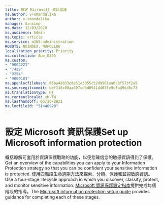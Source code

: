 ```yaml
---
title: 設定 Microsoft 資訊保護
ms.author: v-smandalika
author: v-smandalika
manager: dansimp
ms.date: 12/03/2020
ms.audience: Admin
ms.topic: article
ms.service: o365-administration
ROBOTS: NOINDEX, NOFOLLOW
localization_priority: Priority
ms.collection: Adm_O365
ms.custom:
- "9004221"
- "7429"
- "9254"
- "9000181"
ms.openlocfilehash: 05ba48033cde51e3055c52d9501ea0a3f573f2a5
ms.sourcegitcommit: bef118c00aa397cd6d8941d403fe9cfa49dd8c73
ms.translationtype: HT
ms.contentlocale: zh-TW
ms.lasthandoff: 03/30/2021
ms.locfileid: "51440920"
---
```

# <a name="set-up-microsoft-information-protection"></a><span data-ttu-id="22a7a-102">設定 Microsoft 資訊保護</span><span class="sxs-lookup"><span data-stu-id="22a7a-102">Set up Microsoft information protection</span></span>

<span data-ttu-id="22a7a-103">概括瞭解可套用於資訊保護戰略的功能，以便您確信您的敏感資訊得到了保護。</span><span class="sxs-lookup"><span data-stu-id="22a7a-103">Get an overview of the capabilities you can apply to your Information Protection strategy so that you can be confident your sensitive information is protected.</span></span> <span data-ttu-id="22a7a-104">使用四階段生命週期方法來探索、分類、保護和監視敏感資訊。</span><span class="sxs-lookup"><span data-stu-id="22a7a-104">Use a four-stage lifecycle approach in which you discover, classify, protect, and monitor sensitive information.</span></span> <span data-ttu-id="22a7a-105">[Microsoft 資訊保護設定指南](https://go.microsoft.com/fwlink/?linkid=2146619)提供完成每個階段的指導。</span><span class="sxs-lookup"><span data-stu-id="22a7a-105">The [Microsoft information protection setup guide](https://go.microsoft.com/fwlink/?linkid=2146619) provides guidance for completing each of these stages.</span></span>

